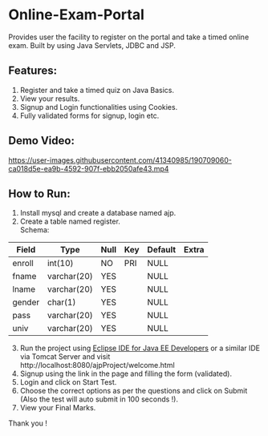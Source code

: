 # Online-Exam-Portal
Provides user the facility to register on the portal and take a timed online exam.
Built by using Java Servlets, JDBC and JSP.

## Features:
1. Register and take a timed quiz on Java Basics.
2. View your results.
3. Signup and Login functionalities using Cookies.
4. Fully validated forms for signup, login etc.

## Demo Video:


https://user-images.githubusercontent.com/41340985/190709060-ca018d5e-ea9b-4592-907f-ebb2050afe43.mp4



## How to Run:
1. Install mysql and create a database named ajp.
2. Create a table named register.<br />
Schema:<br />

| Field  | Type        | Null | Key | Default | Extra |
|--------|-------------|------|-----|---------|-------|
| enroll | int(10)     | NO   | PRI | NULL    |       |
| fname  | varchar(20) | YES  |     | NULL    |       |
| lname  | varchar(20) | YES  |     | NULL    |       |
| gender | char(1)     | YES  |     | NULL    |       |
| pass   | varchar(20) | YES  |     | NULL    |       |
| univ   | varchar(20) | YES  |     | NULL    |       |

3. Run the project  using [Eclipse IDE for Java EE Developers](https://www.eclipse.org/downloads/packages/release/2020-03/r/eclipse-ide-enterprise-java-developers-includes-incubating-components) or a similar IDE via Tomcat Server and visit http://localhost:8080/ajpProject/welcome.html
4. Signup using the link in the page and filling the form (validated).
5. Login and click on Start Test.
6. Choose the correct options as per the questions and click on Submit (Also the test will auto submit in 100 seconds !).
7. View your Final Marks.

Thank you !

